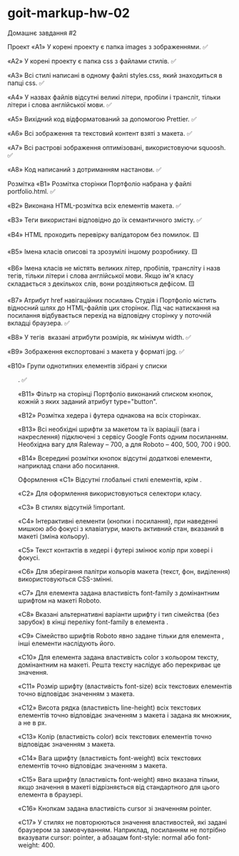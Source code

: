 # goit-markup-hw-02
Домашнє завдання #2

Проект
«A1» У корені проекту є папка images з зображеннями. ✅

«A2» У корені проекту є папка css з файлами стилів. ✅

«A3» Всі стилі написані в одному файлі styles.css, який знаходиться в папці css. ✅

«A4» У назвах файлів відсутні великі літери, пробіли і трансліт, тільки літери і слова англійської мови. ✅

«A5» Вихідний код відформатований за допомогою Prettier. ✅

«A6» Всі зображення та текстовий контент взяті з макета. ✅

«A7» Всі растрові зображення оптимізовані, використовуючи squoosh. ✅

«A8» Код написаний з дотриманням настанови. ✅

Розмітка
«B1» Розмітка сторінки Портфоліо набрана у файлі portfolio.html. ✅

«B2» Виконана HTML-розмітка всіх елементів макета. ✅

«B3» Теги використані відповідно до їх семантичного змісту. ✅

«B4» HTML проходить перевірку валідатором без помилок. 🟨

«B5» Імена класів описові та зрозумілі іншому розробнику. 🟨

«B6» Імена класів не містять великих літер, пробілів, трансліту і назв тегів, тільки літери і слова англійської мови. Якщо ім'я класу складається з декількох слів, вони розділяються дефісом. 🟨

«B7» Атрибут href навігаційних посилань Студія і Портфоліо містить відносний шлях до HTML-файлів цих сторінок. Під час натискання на посилання відбувається перехід на відповідну сторінку у поточній вкладці браузера. ✅

«B8» У тегів <img> вказані атрибути розмірів, як мінімум width. ✅

«B9» Зображення експортовані з макета у форматі jpg. ✅

«B10» Групи однотипних елементів зібрані у списки <ul>. ✅

«B11» Фільтр на сторінці Портфоліо виконаний списком кнопок, кожній з яких заданий атрибут type="button".

«B12» Розмітка хедера і футера однакова на всіх сторінках.

«B13» Всі необхідні шрифти за макетом та їх варіації (вага і накреслення) підключені з сервісу Google Fonts одним посиланням. Необхідна вагу для Raleway – 700, а для Roboto – 400, 500, 700 і 900.

«B14» Всередині розмітки кнопок відсутні додаткові елементи, наприклад спани або посилання.

Оформлення
«C1» Відсутні глобальні стилі елементів, крім <body>.

«C2» Для оформлення використовуються селектори класу.

«C3» В стилях відсутній !important.

«C4» Інтерактивні елементи (кнопки і посилання), при наведенні мишкою або фокусі з клавіатури, мають активний стан, вказаний в макеті (зміна кольору).

«С5» Текст контактів в хедері і футері змінює колір при ховері і фокусі.

«C6» Для зберігання палітри кольорів макета (текст, фон, виділення) використовуються CSS-змінні.

«С7» Для елемента <body> задана властивість font-family з домінантним шрифтом на макеті Roboto.

«С8» Вказані альтернативні варіанти шрифту і тип сімейства (без зарубок) в кінці переліку font-family в елемента <body>.

«С9» Сімейство шрифтів Roboto явно задане тільки для елемента <body>, інші елементи наслідують його.

«С10» Для елемента <body> задана властивість color з кольором тексту, домінантним на макеті. Решта тексту наслідує або перекриває це значення.

«С11» Розмір шрифту (властивість font-size) всіх текстових елементів точно відповідає значенням з макета.

«С12» Висота рядка (властивість line-height) всіх текстових елементів точно відповідає значенням з макета і задана як множник, а не в px.

«С13» Колір (властивість color) всіх текстових елементів точно відповідає значенням з макета.

«С14» Вага шрифту (властивість font-weight) всіх текстових елементів точно відповідає значенням з макета.

«С15» Вага шрифту (властивість font-weight) явно вказана тільки, якщо значення в макеті відрізняється від стандартного для цього елемента в браузері.

«С16» Кнопкам задана властивість cursor зі значенням pointer.

«С17» У стилях не повторюються значення властивостей, які задані браузером за замовчуванням. Наприклад, посиланням не потрібно вказувати cursor: pointer, а абзацам font-style: normal або font-weight: 400.